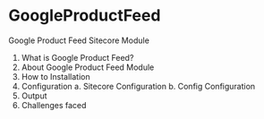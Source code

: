 # GoogleProductFeed
Google Product Feed Sitecore Module

1)	What is Google Product Feed?
2)	About Google Product Feed Module
3)	How to Installation
4)	Configuration
a.	Sitecore Configuration
b.	Config Configuration
5)	Output
6)	Challenges faced
